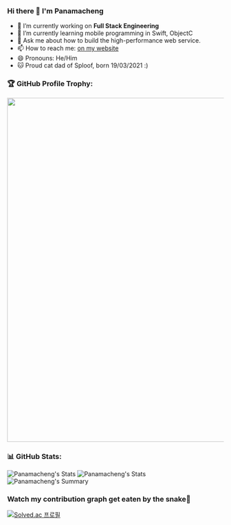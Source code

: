 ### Hi there 👋 I'm Panamacheng
- 🔭 I’m currently working on **Full Stack Engineering**
- 🌱 I’m currently learning mobile programming in Swift, ObjectC
- 💬 Ask me about how to build the high-performance web service.
- 📫 How to reach me: [on my website](https://panamacheng.github.io/)
- 😄 Pronouns: He/Him
- 🐱 Proud cat dad of Sploof, born 19/03/2021 :)

### 🏆 GitHub Profile Trophy:
<a href="https://github.com/ryo-ma/github-profile-trophy">
  <img width=800 src="https://github-profile-trophy.vercel.app/?username=panamacheng&theme=onedark&column=8no-frame=true"/>
</a>

### 📊 GitHub Stats:
![Panamacheng's Stats](https://github-profile-summary-cards.vercel.app/api/cards/repos-per-language?username=panamacheng&show_icons=true&count_private=true&theme=solarized_dark)
![Panamacheng's Stats](https://github-profile-summary-cards.vercel.app/api/cards/most-commit-language?username=panamacheng&show_icons=true&count_private=true&theme=solarized_dark)
![Panamacheng's Summary](https://github-profile-summary-cards.vercel.app/api/cards/profile-details?username=panamacheng&show_icons=true&count_private=true&theme=solarized_dark)

### Watch my contribution graph get eaten by the snake🐍
[![Solved.ac
프로필](http://mazassumnida.wtf/api/v2/generate_badge?boj=panamacheng)](https://solved.ac/panamacheng)

